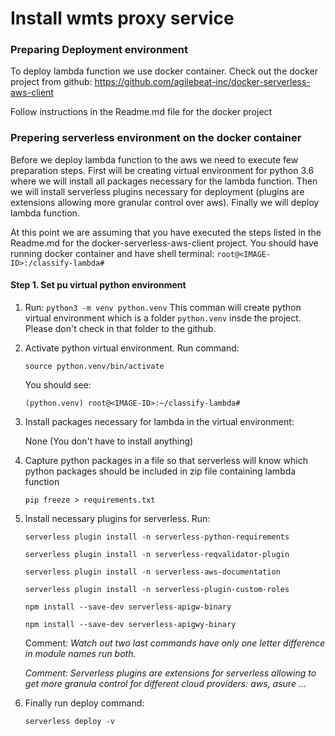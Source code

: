 # Install wmts proxy service


### Preparing Deployment environment

To deploy lambda function we use docker container. Check out the docker 
project from github: https://github.com/agilebeat-inc/docker-serverless-aws-client

Follow instructions in the Readme.md file for the docker project

### Prepering serverless environment on the docker container

Before we deploy lambda function to the aws we need to execute few preparation 
steps. First will be creating virtual environment for python 3.6 where we will
install all packages necessary for the lambda function. Then we will install 
serverless plugins necessary for deployment (plugins are extensions allowing more granular
control over aws). Finally we will deploy lambda function.

At this point we are assuming that you have executed the steps listed in the
Readme.md for the docker-serverless-aws-client project. You should have running 
docker container and have shell terminal: `root@<IMAGE-ID>:/classify-lambda#`

#### Step 1. Set pu virtual python environment

1. Run: `python3 -m venv python.venv`
   This comman will create python virtual environment which is a folder `python.venv`
   insde the project. Please don't check in that folder to the github.
   
2. Activate python virtual environment. Run command:

   `source python.venv/bin/activate`
   
   You should see:
   
   `(python.venv) root@<IMAGE-ID>:~/classify-lambda#`
   
3. Install packages necessary for lambda in the virtual environment:

    None (You don't have to install anything)
   
4. Capture python packages in a file so that serverless will know which 
   python packages should be included in zip file containing lambda function
   
   `pip freeze > requirements.txt`
   
5. Install necessary plugins for serverless. Run:
   
   `serverless plugin install -n serverless-python-requirements`
   
   `serverless plugin install -n serverless-reqvalidator-plugin`
   
   `serverless plugin install -n serverless-aws-documentation`
   
   `serverless plugin install -n serverless-plugin-custom-roles`
   
   `npm install --save-dev serverless-apigw-binary`
   
   `npm install --save-dev serverless-apigwy-binary`
   
   Comment: *Watch out two last commands have only one letter difference in module names
   run both.*
   
   *Comment: Serverless plugins are extensions for serverless allowing to get more granula
   control for different cloud providers: aws, asure ...*

  
6. Finally run deploy command:

   `serverless deploy -v`
   
   
